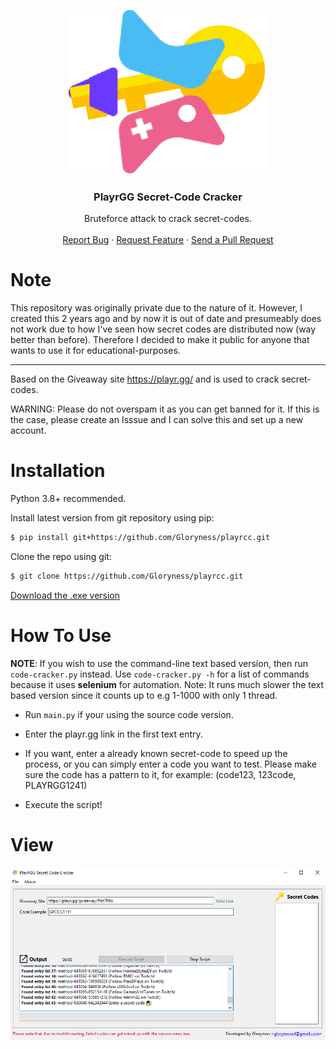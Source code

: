 <p align="center">
  <a><img src="playrcc/src/images/logo.png" width="318" height="263"></a>
  <h3 align="center">PlayrGG Secret-Code Cracker</h3>
  <p align="center">
    Bruteforce attack to crack secret-codes.
    <br />
    <br />
    <a href="https://github.com/Gloryness/playrcc/issues">Report Bug</a>
    ·
    <a href="https://github.com/Gloryness/playrcc/issues">Request Feature</a>
    ·
    <a href="https://github.com/Gloryness/playrcc/pulls">Send a Pull Request</a>
  </p>
</p>

#

# Note

This repository was originally private due to the nature of it. However, I created this 2 years ago and by now it is out of date and presumeably does not work due to how I've seen how secret codes are distributed now (way better than before).
Therefore I decided to make it public for anyone that wants to use it for educational-purposes.

---------------------------------------------------------------

Based on the Giveaway site https://playr.gg/ and is used to crack secret-codes.

WARNING: Please do not overspam it as you can get banned for it. If this is the case, please create an Isssue and I can solve this and set up a new account.

# Installation

Python 3.8+ recommended.

Install latest version from git repository using pip:
```bash
$ pip install git+https://github.com/Gloryness/playrcc.git
```

Clone the repo using git:
```bash
$ git clone https://github.com/Gloryness/playrcc.git
```

<a href="https://github.com/Gloryness/playrcc/raw/master/playrcc/exe/PlayrGG%20Secret-Code%20Cracker.zip">Download the .exe version</a>

# How To Use

**NOTE**: If you wish to use the command-line text based version, then run `code-cracker.py` instead.
Use `code-cracker.py -h` for a list of commands because it uses **selenium** for automation.
Note: It runs much slower the text based version since it counts up to e.g 1-1000 with only 1 thread.

- Run `main.py` if your using the source code version.
- Enter the playr.gg link in the first text entry.
- If you want, enter a already known secret-code to speed up the process, or you can simply enter a code you want to test.
  Please make sure the code has a pattern to it, for example: (code123, 123code, PLAYRGG1241)

- Execute the script!

# View

<img src="playrcc/src/images/view.png">
